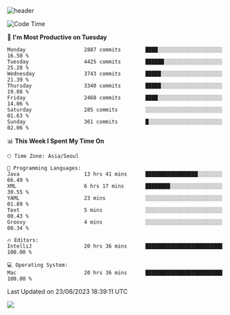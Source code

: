 ![header](https://capsule-render.vercel.app/api?type=Egg&color=timeAuto&height=300&section=header&text=PoPo&fontSize=90&animation=fadeIn)

  <!--START_SECTION:waka-->
![Code Time](http://img.shields.io/badge/Code%20Time-946%20hrs%2050%20mins-blue)

📅 **I'm Most Productive on Tuesday** 

```text
Monday                   2887 commits        ████░░░░░░░░░░░░░░░░░░░░░   16.50 % 
Tuesday                  4425 commits        ██████░░░░░░░░░░░░░░░░░░░   25.28 % 
Wednesday                3743 commits        █████░░░░░░░░░░░░░░░░░░░░   21.39 % 
Thursday                 3340 commits        █████░░░░░░░░░░░░░░░░░░░░   19.08 % 
Friday                   2460 commits        ████░░░░░░░░░░░░░░░░░░░░░   14.06 % 
Saturday                 285 commits         ░░░░░░░░░░░░░░░░░░░░░░░░░   01.63 % 
Sunday                   361 commits         █░░░░░░░░░░░░░░░░░░░░░░░░   02.06 % 
```


📊 **This Week I Spent My Time On** 

```text
🕑︎ Time Zone: Asia/Seoul

💬 Programming Languages: 
Java                     13 hrs 41 mins      █████████████████░░░░░░░░   66.49 % 
XML                      6 hrs 17 mins       ████████░░░░░░░░░░░░░░░░░   30.55 % 
YAML                     23 mins             ░░░░░░░░░░░░░░░░░░░░░░░░░   01.89 % 
Text                     5 mins              ░░░░░░░░░░░░░░░░░░░░░░░░░   00.43 % 
Groovy                   4 mins              ░░░░░░░░░░░░░░░░░░░░░░░░░   00.34 % 

🔥 Editors: 
IntelliJ                 20 hrs 36 mins      █████████████████████████   100.00 % 

💻 Operating System: 
Mac                      20 hrs 36 mins      █████████████████████████   100.00 % 
```


 Last Updated on 23/06/2023 18:39:11 UTC
<!--END_SECTION:waka-->



<img src="https://capsule-render.vercel.app/api?type=Egg&color=timeAuto&height=300&section=footer&text=PoPo&fontSize=90&animation=fadeIn&reversal=true" />
